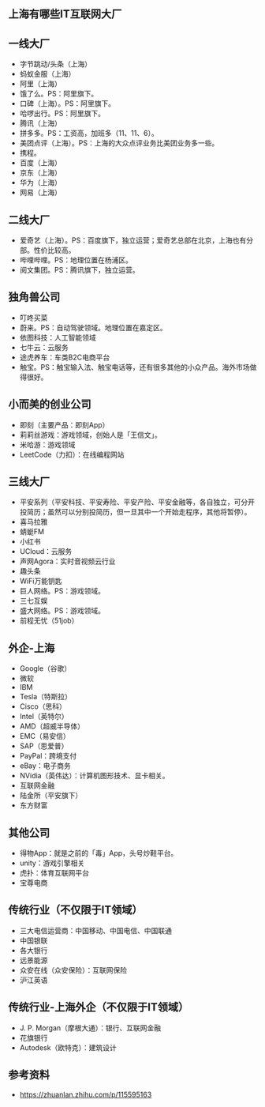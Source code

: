 ## 上海有哪些IT互联网大厂
## 一线大厂
- 字节跳动/头条（上海）
- 蚂蚁金服（上海）
- 阿里（上海）
- 饿了么。PS：阿里旗下。
- 口碑（上海）。PS：阿里旗下。
- 哈啰出行。PS：阿里旗下。
- 腾讯（上海）
- 拼多多。PS：工资高，加班多（11、11、6）。
- 美团点评（上海）。PS：上海的大众点评业务比美团业务多一些。
- 携程。
- 百度（上海）
- 京东（上海）
- 华为（上海）
- 网易（上海）
## 二线大厂
- 爱奇艺（上海）。PS：百度旗下，独立运营；爱奇艺总部在北京，上海也有分部。性价比较高。
- 哔哩哔哩。PS：地理位置在杨浦区。
- 阅文集团。PS：腾讯旗下，独立运营。
## 独角兽公司
- 叮咚买菜
- 蔚来。PS：自动驾驶领域。地理位置在嘉定区。
- 依图科技：人工智能领域
- 七牛云：云服务
- 途虎养车：车类B2C电商平台
- 触宝。PS：触宝输入法、触宝电话等，还有很多其他的小众产品。海外市场做得很好。
## 小而美的创业公司
- 即刻（主要产品：即刻App）
- 莉莉丝游戏：游戏领域，创始人是「王信文」。
- 米哈游：游戏领域
- LeetCode（力扣）：在线编程网站
## 三线大厂
- 平安系列（平安科技、平安寿险、平安产险、平安金融等，各自独立，可分开投简历；虽然可以分别投简历，但一旦其中一个开始走程序，其他将暂停）。
- 喜马拉雅
- 蜻蜓FM
- 小红书
- UCloud：云服务
- 声网Agora：实时音视频云行业
- 趣头条
- WiFi万能钥匙
- 巨人网络。PS：游戏领域。
- 三七互娱
- 盛大网络。PS：游戏领域。
- 前程无忧（51job）
## 外企-上海
- Google（谷歌）
- 微软
- IBM
- Tesla（特斯拉）
- Cisco（思科）
- Intel（英特尔）
- AMD（超威半导体）
- EMC（易安信）
- SAP（思爱普）
- PayPal：跨境支付
- eBay：电子商务
- NVidia（英伟达）：计算机图形技术、显卡相关。
- 互联网金融
- 陆金所（平安旗下）
- 东方财富
## 其他公司
- 得物App：就是之前的「毒」App，头号炒鞋平台。
- unity：游戏引擎相关
- 虎扑：体育互联网平台
- 宝尊电商
## 传统行业（不仅限于IT领域）
- 三大电信运营商：中国移动、中国电信、中国联通
- 中国银联
- 各大银行
- 远景能源
- 众安在线（众安保险）：互联网保险
- 沪江英语
## 传统行业-上海外企（不仅限于IT领域）
- J. P. Morgan（摩根大通）：银行、互联网金融
- 花旗银行
- Autodesk（欧特克）：建筑设计
## 参考资料
- https://zhuanlan.zhihu.com/p/115595163